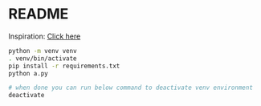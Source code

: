 # README

Inspiration: [Click here](https://claude.ai/chat/ba5ddda1-a530-45f4-a926-7b71c08cd522)

```bash
python -m venv venv
. venv/bin/activate
pip install -r requirements.txt
python a.py

# when done you can run below command to deactivate venv environment
deactivate
```